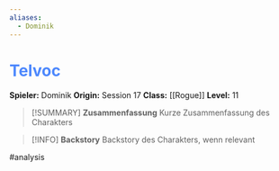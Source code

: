 ```yaml
---
aliases:
  - Dominik
---
```

# <font color = 4d88fd>Telvoc</font>
**Spieler:** Dominik
**Origin:** Session 17
**Class:** [[Rogue]]
**Level:** 11

>[!SUMMARY] **Zusammenfassung**
>Kurze Zusammenfassung des Charakters

>[!INFO] **Backstory**
>Backstory des Charakters, wenn relevant

#analysis